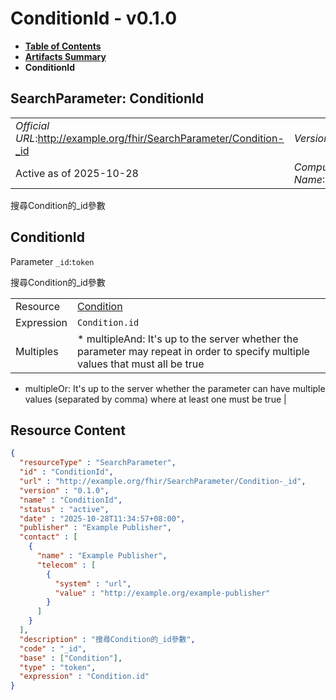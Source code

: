 # ConditionId - v0.1.0

* [**Table of Contents**](toc.md)
* [**Artifacts Summary**](artifacts.md)
* **ConditionId**

## SearchParameter: ConditionId 

| | |
| :--- | :--- |
| *Official URL*:http://example.org/fhir/SearchParameter/Condition-_id | *Version*:0.1.0 |
| Active as of 2025-10-28 | *Computable Name*:ConditionId |

 
搜尋Condition的_id參數 

## ConditionId

Parameter `_id`:`token`

搜尋Condition的_id參數

| | |
| :--- | :--- |
| Resource | [Condition](http://hl7.org/fhir/R4/condition.html) |
| Expression | `Condition.id` |
| Multiples | * multipleAnd: It's up to the server whether the parameter may repeat in order to specify multiple values that must all be true
* multipleOr: It's up to the server whether the parameter can have multiple values (separated by comma) where at least one must be true
 |



## Resource Content

```json
{
  "resourceType" : "SearchParameter",
  "id" : "ConditionId",
  "url" : "http://example.org/fhir/SearchParameter/Condition-_id",
  "version" : "0.1.0",
  "name" : "ConditionId",
  "status" : "active",
  "date" : "2025-10-28T11:34:57+08:00",
  "publisher" : "Example Publisher",
  "contact" : [
    {
      "name" : "Example Publisher",
      "telecom" : [
        {
          "system" : "url",
          "value" : "http://example.org/example-publisher"
        }
      ]
    }
  ],
  "description" : "搜尋Condition的_id參數",
  "code" : "_id",
  "base" : ["Condition"],
  "type" : "token",
  "expression" : "Condition.id"
}

```
